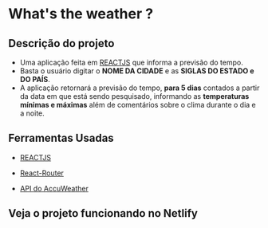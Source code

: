# What's the weather ?

## Descrição do projeto

- Uma aplicação feita em [REACTJS](https://pt-br.reactjs.org/) que informa a previsão do tempo.
- Basta o usuário digitar o **NOME DA CIDADE** e as **SIGLAS DO ESTADO e DO PAÍS**.
- A aplicação retornará a previsão do tempo, **para 5 dias** contados a partir da data em que está sendo pesquisado, informando as **temperaturas mínimas e máximas** além de comentários sobre o clima durante o dia e a noite.

## Ferramentas Usadas

- [REACTJS](https://pt-br.reactjs.org/)

- [React-Router](https://www.npmjs.com/package/react-router)

- [API do AccuWeather](https://developer.accuweather.com/)

## Veja o projeto funcionando no Netlify
